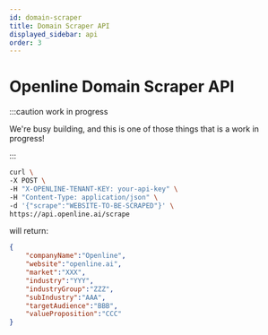 ```yaml
---
id: domain-scraper
title: Domain Scraper API
displayed_sidebar: api
order: 3
---
```


# Openline Domain Scraper API

:::caution work in progress

We're busy building, and this is one of those things that is a work in progress!

:::


```bash
curl \
-X POST \
-H "X-OPENLINE-TENANT-KEY: your-api-key" \
-H "Content-Type: application/json" \
-d '{"scrape":"WEBSITE-TO-BE-SCRAPED"}' \
https://api.openline.ai/scrape
```

will return:

```json
{
    "companyName":"Openline",
    "website":"openline.ai",
    "market":"XXX",
    "industry":"YYY",
    "industryGroup":"ZZZ",
    "subIndustry":"AAA",
    "targetAudience":"BBB",
    "valueProposition":"CCC"
}
```